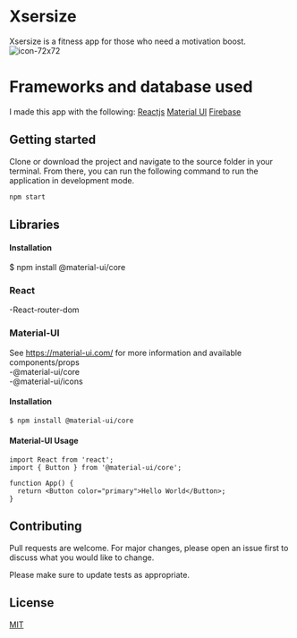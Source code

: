 # Xsersize
Xsersize is a fitness app for those who need a motivation boost.<br>
![icon-72x72](https://user-images.githubusercontent.com/47569957/105243498-7194b280-5b6f-11eb-9918-7e7fe2e71251.png)

 
# Frameworks and database used
I made this app with the following:
[Reactjs](https://create-react-app.dev/docs/getting-started/)
[Material UI](https://material-ui.com/getting-started/installation/)
[Firebase](https://firebase.google.com/docs/web/setup)


## Getting started
Clone or download the project and navigate to the source folder in your terminal. From there, you can run the following command to run the application in development mode.
```bash 
npm start
```

## Libraries
#### Installation
$ npm install @material-ui/core

### React
-React-router-dom

### Material-UI
See https://material-ui.com/ for more information and available components/props
<br>-@material-ui/core
<br>-@material-ui/icons

#### Installation
```bash
$ npm install @material-ui/core
```

#### Material-UI Usage 
```
import React from 'react';
import { Button } from '@material-ui/core';

function App() {
  return <Button color="primary">Hello World</Button>;
}
```
## Contributing
Pull requests are welcome. For major changes, please open an issue first to discuss what you would like to change.

Please make sure to update tests as appropriate.

## License
[MIT](https://choosealicense.com/licenses/mit/)
